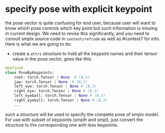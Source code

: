 # specify pose with explicit keypoint

the pose vector is quite confusing for end user, because user will want to know which pose controls which key point but such information is missing in current design. We need to revise this significantly, and you need to consult smplx source code in `context/refcode` as well as #context7 for info. Here is what we are going to do:

- create a `attrs` structure to hold all the keypoint names and their tensor value in the pose vector, goes like this:

```python
@defined
class PoseByKeypoints:
    root: torch.Tensor | None  # (B,3)
    jaw: torch.Tensor | None  # (B,3)
    left_eye: torch.Tensor | None # (B,3)
    right_eye: torch.Tensor | None # (B,3)
    left_eyeball: torch.Tensor | None # (B,3)
    right_eyeball: torch.Tensor | None # (B,3)
    ...
```

such a structure will be used to specify the complete pose of smplx model. For use with subset of keypoints (smplh and smpl), just convert the structure to the corresponding one with less keypoints.